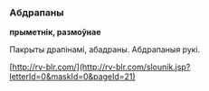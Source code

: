 ### Абдрапаны
**прыметнік, размоўнае**

Пакрыты драпінамі, абадраны. Абдрапаныя рукі.

<a rel="author">[http://rv-blr.com/](http://rv-blr.com/slounik.jsp?letterId=0&maskId=0&pageId=21)</a>
